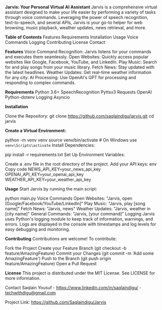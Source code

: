 **Jarvis: Your Personal Virtual AI Assistant**
Jarvis is a comprehensive virtual assistant designed to make your life easier by performing a variety of tasks through voice commands. Leveraging the power of speech recognition, text-to-speech, and several APIs, Jarvis is your go-to helper for web browsing, music playback, weather updates, news retrieval, and more.


**Table of Contents**
Features
Requirements
Installation
Usage
Voice Commands
Logging
Contributing
License
Contact

**Features**
Voice Command Recognition: Jarvis listens for your commands and executes them seamlessly.
Open Websites: Quickly access popular websites like Google, Facebook, YouTube, and LinkedIn.
Play Music: Search for and play songs from your music library.
Fetch News: Stay updated with the latest headlines.
Weather Updates: Get real-time weather information for any city.
AI Processing: Use OpenAI's GPT for processing and responding to complex commands.

**Requirements**
Python 3.6+
SpeechRecognition
Pyttsx3
Requests
OpenAI
Python-dotenv
Logging
Asyncio

**Installation**

Clone the Repository:
git clone https://github.com/saqlaindigu/jarvis.git
cd jarvis

**Create a Virtual Environment:**

python -m venv venv
source venv/bin/activate  # On Windows use `venv\Scripts\activate`
Install Dependencies:


pip install -r requirements.txt
Set Up Environment Variables:

Create a .env file in the root directory of the project.
Add your API keys:
env
Copy code
NEWS_API_KEY=your_news_api_key
OPENAI_API_KEY=your_openai_api_key
WEATHER_API_KEY=your_weather_api_key

**Usage**
Start Jarvis by running the main script:

python main.py
Voice Commands
Open Websites: "Jarvis, open [Google/Facebook/YouTube/LinkedIn]"
Play Music: "Jarvis, play [song name]"
Fetch News: "Jarvis, news"
Weather Updates: "Jarvis, weather in [city name]"
General Commands: "Jarvis, [your command]"
Logging
Jarvis uses Python's logging module to keep track of information, warnings, and errors. Logs are displayed in the console with timestamps and log levels for easy debugging and monitoring.

**Contributing**
Contributions are welcome! To contribute:

Fork the Project
Create your Feature Branch (git checkout -b feature/AmazingFeature)
Commit your Changes (git commit -m 'Add some AmazingFeature')
Push to the Branch (git push origin feature/AmazingFeature)
Open a Pull Request

**License**
This project is distributed under the MIT License. See LICENSE for more information.

Contact
Saqlain Yousuf - https://www.linkedin.com/in/saqlaindigu/ - techwithdigu@gmail.com

Project Link: https://github.com/Saqlaindigu/Jarvis
